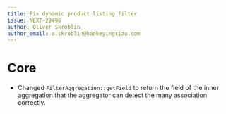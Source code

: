 ```yaml
---
title: Fix dynamic product listing filter
issue: NEXT-29496
author: Oliver Skroblin
author_email: o.skroblin@haokeyingxiao.com
---
```


# Core
* Changed `FilterAggregation::getField` to return the field of the inner aggregation that the aggregator can detect the many association correctly. 
